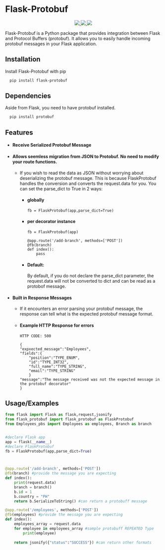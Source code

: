 
# Flask-Protobuf

<p align="center">
  <a href="#">
    <img src="https://img.shields.io/badge/Python-FFD43B?style=for-the-badge&logo=python&logoColor=blue" />
  </a>
  <a href="#">
    <img src="https://img.shields.io/badge/Flask-000000?style=for-the-badge&logo=flask&logoColor=white" />
  </a>
  <a href="#">
    <img src="https://img.shields.io/badge/json-5E5C5C?style=for-the-badge&logo=json&logoColor=white" />
  </a>
</p>

Flask-Protobuf is a Python package that provides integration between Flask and Protocol Buffers (protobuf). It allows you to easily handle incoming protobuf messages in your Flask application.



## Installation

Install Flask-Protobuf with pip

```bash
  pip install flask-protobuf

```
    

## Dependencies

Aside from Flask, you need to have protobuf installed.

```bash
  pip install protobuf

```
    
## Features

- #### Receive Serialized Protobuf Message

- #### Allows seemless migration from JSON to Protobuf. No need to modify your route functions.
    - If you wish to read the data as JSON without worrying about deserializing the protobuf message. This is because FlaskProtobuf handles the conversion and converts the request.data for you. You can set the parse_dict to True in 2 ways:
        - #### globally
            ```
            fb = FlaskProtobuf(app,parse_dict=True)
            ```
         - #### per decorator instance
            ```
            fb = FlaskProtobuf(app)

            @app.route('/add-branch', methods=['POST'])
            @fb(branch)
            def index():
                pass
            ```

        - #### Default:
            By default, if you do not declare the parse_dict parameter, the request.data will not be converted to dict and can be read as a protobof message. 


- #### Built in Response Messages
    - If it encounters an error parsing your protobuf message, the response can tell what is the expected protobuf message format.
    - #### Example HTTP Response for errors
        ```
        HTTP CODE: 500

        {
        "expxected_message":"Employees",
        "fields":{
            "position":"TYPE_ENUM",
            "id":"TYPE_INT32",
            "full_name":"TYPE_STRING",
            "email":"TYPE_STRING"
            }
        "message":"The message received was not the expected message in the protobuf decorator"
        }
        ```


## Usage/Examples

```python
from flask import Flask as flask,request,jsonify
from flask_protobuf import flask_protobuf as FlaskProtobuf
from Employees_pbs import Employees as employees, Branch as branch


#declare Flask app
app = flask(__name__)
#declare FlaskProtobuf
fb = FlaskProtobuf(app,parse_dict=True)



@app.route('/add-branch', methods=['POST'])
@fb(branch) #provide the message you are expecting
def index():
    print(request.data)
    branch = branch()
    b.id = 1
    b.country = "PH"
    return b.SerializeToString() #can return a protobuff message

@app.route('/employees', methods=['POST'])
@fb(employees) #provide the message you are expecting
def index():
    employees_array = request.data
    for employee in employees_array #sample protobuff REPEATED Type
        print(employee)
    
    return jsonify({"status":"SUCCESS"}) #can return other formats

```

